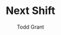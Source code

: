 ---
layout: video
title: Next Shift
author: Todd Grant
home: yes
video_source: HP_NextShift.f4v
credits:
  - Noam Murro, Director
  - Todd Grant, Creative Director/Art Director
---